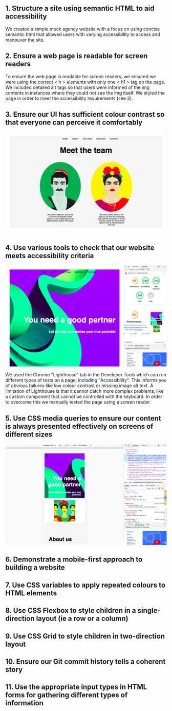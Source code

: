 ## 1. Structure a site using semantic HTML to aid accessibility

We created a simple mock agency website with a focus on using concise semantic html that allowed users with varying accessibility to access and manouver the site. 

## 2. Ensure a web page is readable for screen readers

To ensure the web page is readable for screen readers, we ensured we were using the correct < h > elements with only one < h1 > tag on the page. We included detailed alt tags so that users were informed of the img contents in instances where they could not see the img itself. We styled the page in order to meet the accessibility requirements (see 3).


## 3. Ensure our UI has sufficient colour contrast so that everyone can perceive it comfortably

![Team screenshot with contrast](/Images/Team%20screenshot%20.png)



## 4. Use various tools to check that our website meets accessibility criteria

![Lighthouse check](/Images/Lighthouse.png)

We used the Chrome "Lighthouse" tab in the Developer Tools which can run different types of tests on a page, including "Accessibility". This informs you of obvious failures like low colour contrast or missing image alt text. A limitation of Lighthouse is that it cannot catch more complex problems, like a custom component that cannot be controlled with the keyboard. In order to overcome this we manually tested the page using a screen reader.

## 5. Use CSS media queries to ensure our content is always presented effectively on screens of different sizes

![Mobile view](/Images/Mobile%20view.png)

## 6. Demonstrate a mobile-first approach to building a website

## 7. Use CSS variables to apply repeated colours to HTML elements

## 8. Use CSS Flexbox to style children in a single-direction layout (ie a row or a column)

## 9. Use CSS Grid to style children in two-direction layout

## 10. Ensure our Git commit history tells a coherent story

## 11. Use the appropriate input types in HTML forms for gathering different types of information
